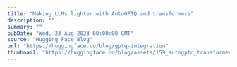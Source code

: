 ```yaml
---
title: "Making LLMs lighter with AutoGPTQ and transformers"
description: ""
summary: ""
pubDate: "Wed, 23 Aug 2023 00:00:00 GMT"
source: "Hugging Face Blog"
url: "https://huggingface.co/blog/gptq-integration"
thumbnail: "https://huggingface.co/blog/assets/159_autogptq_transformers/thumbnail.jpg"
---
```


